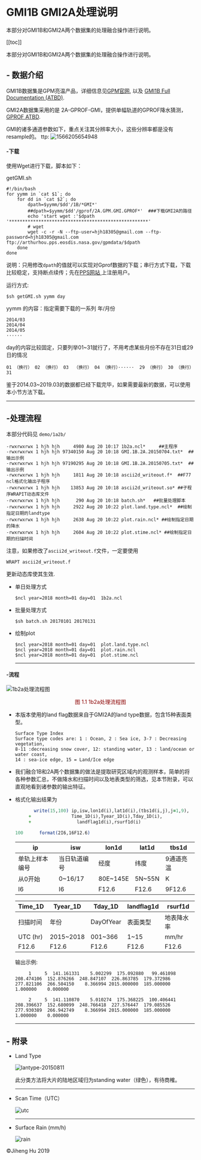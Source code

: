 
# GMI1B GMI2A处理说明


本部分对GMI1B和GMI2A两个数据集的处理融合操作进行说明。


[[toc]]  

本部分对GMI1B和GMI2A两个数据集的处理融合操作进行说明。

## - 数据介绍

GMI1B数据集是GPM亮温产品，详细信息见[GPM官网](https://pmm.nasa.gov/data-access/downloads/gpm), 以及 [GMI1B  Full Documentation (ATBD)](https://pmm.nasa.gov/sites/default/files/document_files/GPMGMIL1BATBDV4.0.pdf).

GMI2A数据集采用的是 2A-GPROF-GMI，提供单幅轨道的GPROF降水猜测，[GPROF ATBD](https://pmm.nasa.gov/sites/default/files/document_files/ATBD_GPM_GPROF_June1_2017.pdf).

GMI的诸多通道参数如下，重点关注其分辨率大小，这些分辨率都是没有resample的。
ttp:
![1566205654948](./imgs/1566205654948.png)

#### -下载

使用Wget进行下载，脚本如下：

getGMI.sh

```shell
#!/bin/bash
for yymm in `cat $1`; do
    for dd in `cat $2`; do
        dpath=$yymm/$dd'/1B/*GMI*' 
        ##dpath=$yymm/$dd'/gprof/2A.GPM.GMI.GPROF*'  ###下载GMI2A的路径
        echo 'start wget :'$dpath '****************************************************'
        # wget
        wget -c -r -N --ftp-user=hjh18305@gmail.com --ftp-password=hjh18305@gmail.com ftp://arthurhou.pps.eosdis.nasa.gov/gpmdata/$dpath
    done
done
```

说明：只用修改`dpath`的值就可以实现对Gprof数据的下载；串行方式下载，下载比较稳定，支持断点续传；先在[PPS网站 ](http://registration.pps.eosdis.nasa.gov/registration/)上注册用户。

运行方式:

```shell
$sh getGMI.sh yymm day
```

yymm 的内容：指定需要下载的一系列 年/月份

```
2014/03
2014/04
2014/05
······
```

day的内容比较固定，只要列举01~31就行了，不用考虑某些月份不存在31日或29日的情况

```
01 （换行） 02 （换行） 03  （换行） 04 （换行）······  29 （换行） 30 （换行）  31
```

鉴于2014.03~2019.03的数据都已经下载完毕，如果需要最新的数据，可以使用本小节方法下载。

---

##  -处理流程

本部分代码见 `demo/1a2b/`

```shell
-rwxrwxrwx 1 hjh hjh     4980 Aug 20 10:17 1b2a.ncl*     ##主程序
-rwxrwxrwx 1 hjh hjh 97340150 Aug 20 10:18 GMI.1B.2A.20150704.txt*  ##输出示例
-rwxrwxrwx 1 hjh hjh 97190295 Aug 20 10:18 GMI.1B.2A.20150705.txt*  ##输出示例
-rwxrwxrwx 1 hjh hjh     1811 Aug 20 10:18 ascii2d_writeout.f*  ##F77 ncl格式化输出子程序
-rwxrwxrwx 1 hjh hjh    13853 Aug 20 10:18 ascii2d_writeout.so* ##子程序WRAPIT动态库文件
-rwxrwxrwx 1 hjh hjh      290 Aug 20 10:18 batch.sh*   ##批量处理脚本
-rwxrwxrwx 1 hjh hjh     2922 Aug 20 10:22 plot.land.type.ncl*  ##绘制指定日期的landtype
-rwxrwxrwx 1 hjh hjh     2638 Aug 20 10:22 plot.rain.ncl* ##绘制指定日期的降水
-rwxrwxrwx 1 hjh hjh     2604 Aug 20 10:22 plot.stime.ncl* ##绘制指定日期的扫描时间
```

注意，如果修改了`ascii2d_writeout.f`文件，一定要使用

```shell
WRAPT ascii2d_writeout.f
```

更新动态库使其生效.

- 单日处理方式

  ```shell
  $ncl year=2018 month=01 day=01  1b2a.ncl
  ```

- 批量处理方式

  ```shell
  $sh batch.sh 20170101 20170131 
  ```

- 绘制plot

  ```shell
  $ncl year=2018 month=01 day=01  plot.land.type.ncl
  $ncl year=2018 month=01 day=01  plot.rain.ncl
  $ncl year=2018 month=01 day=01  plot.stime.ncl
  ```

  ---

#### -流程

![1b2a处理流程图](./imgs/1566270574530.png)

<p style="text-align:center;color:darkred;">图 1.1 1b2a处理流程图</p>



- 本版本使用的land flag数据来自于GMI2A的land type数据，包含15种表面类型。

  ```
  Surface Type Index
  Surface type codes are: 1 : Ocean, 2 : Sea ice, 3-7 : Decreasing vegetation, 
  8-11 :decreasing snow cover, 12: standing water, 13 : land/ocean or water coast, 
  14 : sea-ice edge, 15 = Land/Ice edge
  ```

- 我们融合1B和2A两个数据集的做法是提取研究区域内的观测样本，简单的将各种参数汇总，不做降水和扫描时间以及地表类型的筛选，见本节附录，可以直观地看到诸参数的输出特征。

- 格式化输出结果为

  ```fortran
         write(15,100) ip,isw,lon1d(i),lat1d(i),(tbs1d(i,j),j=1,9),
       +               Time_1D(i),Tyear_1D(i),Tday_1D(i),
       +         	     landflag1d(i),rsurf1d(i)
  		
  100      format(2I6,16F12.6)	
  ```

  | ip             | isw          | lon1d    | lat1d  | tbs1d     |
  | -------------- | ------------ | -------- | ------ | --------- |
  | 单轨上样本编号 | 当日轨道编号 | 经度     | 纬度   | 9通道亮温 |
  | 从0开始        | 0~16/17      | 80E~145E | 5N~55N | K         |
  | I6             | I6           | F12.6    | F12.6  | 9F12.6    |

  | Time_1D  | Tyear_1D  | Tday_1D   | landflag1d | rsurf1d    |
  | -------- | --------- | --------- | ---------- | ---------- |
  | 扫描时间 | 年份      | DayOfYear | 表面类型   | 地表降水率 |
  | UTC (hr) | 2015~2018 | 001~366   | 1~15       | mm/hr      |
  | F12.6    | F12.6     | F12.6     | F12.6      | F12.6      |

  输出示例:

  ```
       1     5  141.161331    5.002299  175.092880   99.461098  208.474106  152.876266  248.847107  226.863785  179.372986  277.821106  266.504150    8.366994 2015.000000  185.000000    1.000000    0.000000
       
       2     5  141.110870    5.010274  175.368225  100.406441  208.396637  152.680099  248.766418  227.576447  179.085526  277.930389  266.942749    8.366994 2015.000000  185.000000    1.000000    0.000000
  ```

  ---

## - 附录

- Land Type 

  ![lantype-20150811](./imgs/lantype-20150811.png)  

  此分类方法将大片的陆地区域归为standing water（绿色），有待商榷。

  ---

- Scan Time（UTC）

  ![utc](./imgs/scantime-20150811.png)  


  ---

- Surface Rain (mm/h)

  ![rain](./imgs/rainsurf-20150811.png)  


&copy;Jiheng Hu 2019